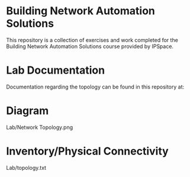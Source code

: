 # Building Network Automation Solutions
This repository is a collection of exercises and work completed for the Building Network Automation Solutions course provided by IPSpace.

# Lab Documentation
Documentation regarding the topology can be found in this repository at:

# Diagram
Lab/Network Topology.png
# Inventory/Physical Connectivity
Lab/topology.txt
